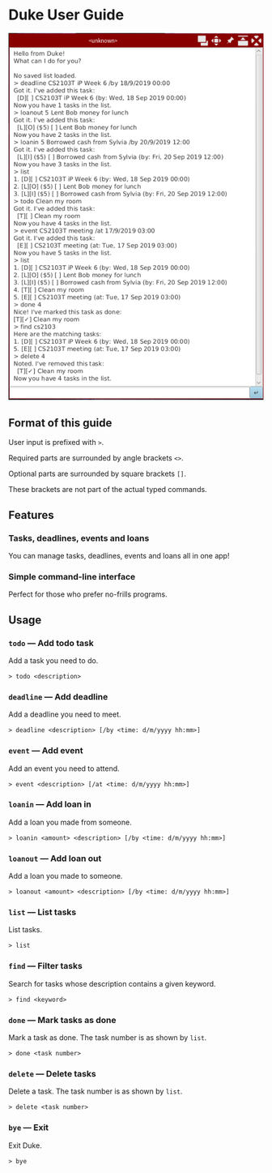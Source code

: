 # Duke User Guide

![Screenshot](Ui.png)

## Format of this guide

User input is prefixed with `>`.

Required parts are surrounded by angle brackets `<>`.

Optional parts are surrounded by square brackets `[]`.

These brackets are not part of the actual typed commands.

## Features

### Tasks, deadlines, events and loans

You can manage tasks, deadlines, events and loans all in one app!

### Simple command-line interface

Perfect for those who prefer no-frills programs.

## Usage

### `todo` &mdash; Add todo task

Add a task you need to do.

```
> todo <description>
```

### `deadline` &mdash; Add deadline

Add a deadline you need to meet.

```
> deadline <description> [/by <time: d/m/yyyy hh:mm>]
```

### `event` &mdash; Add event

Add an event you need to attend.

```
> event <description> [/at <time: d/m/yyyy hh:mm>]
```

### `loanin` &mdash; Add loan in

Add a loan you made from someone.

```
> loanin <amount> <description> [/by <time: d/m/yyyy hh:mm>]
```

### `loanout` &mdash; Add loan out

Add a loan you made to someone.

```
> loanout <amount> <description> [/by <time: d/m/yyyy hh:mm>]
```

### `list` &mdash; List tasks

List tasks.

```
> list
```

### `find` &mdash; Filter tasks

Search for tasks whose description contains a given keyword.

```
> find <keyword>
```

### `done` &mdash; Mark tasks as done

Mark a task as done. The task number is as shown by `list`.

```
> done <task number>
```

### `delete` &mdash; Delete tasks

Delete a task. The task number is as shown by `list`.

```
> delete <task number>
```

### `bye` &mdash; Exit

Exit Duke.

```
> bye
```
